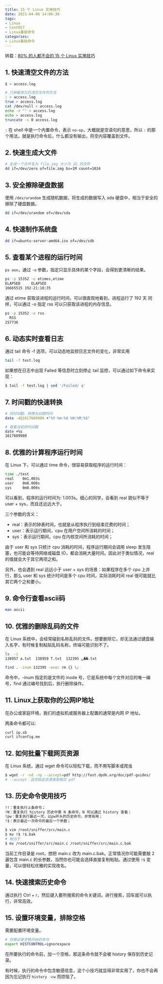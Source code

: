 ```yaml
---
title: 15 个 Linux 实用技巧
date: 2021-04-06 14:06:36
tags:
- Linux
- CentOS7
- Linux基础命令
categories:
- Linux基础命令
---
```


转载：[80% 的人都不会的 15 个 Linux 实用技巧](https://mp.weixin.qq.com/s/VRxp4bwcoLQb1r1vX8wp9w)

## 1. 快速清空文件的方法

```sh
$ > access.log

# 几种最常见的清空文件的方法
: > access.log
true > access.log
cat /dev/null > access.log
echo -n "" > access.log
echo > access.log
truncate -s 0 access.log
```

`:` 在 shell 中是一个内置命令，表示 `no-op`，大概就是空语句的意思，所以 `:` 的那个用法，就是执行命令后，什么都没有输出，将空内容覆盖到文件。

<!--more-->

## 2. 快速生成大文件

```sh
# 生成一个文件名为 file.img 大小为 1G 的文件
dd if=/dev/zero of=file.img bs=1M count=1024
```

## 3. 安全擦除硬盘数据

使用 `/dev/urandom` 生成随机数据，将生成的数据写入 sda 硬盘中，相当于安全的擦除了硬盘数据。

```sh
dd if=/dev/urandom of=/dev/sda
```

## 4. 快速制作系统盘

```sh
dd if=ubuntu-server-amd64.iso of=/dev/sdb
```

## 5. 查看某个进程的运行时间

`ps aux`，通过 `-o` 参数，指定只显示具体的某个字段，会得到更清晰的结果。

```sh
ps -p 15352 -o etimes,etime
ELAPSED     ELAPSED
16665515 192-21:18:35
```

通过 etime 获取该进程的运行时间，可以很直观地看到，进程运行了 192 天
同样，可以通过 -o 指定 rss 可以只获取该进程的内存信息。

```sh
ps -p 15352 -o rss
  RSS
257736
```

## 6. 动态实时查看日志

通过 tail 命令 -f 选项，可以动态地监控日志文件的变化，非常实用

```sh
tail -f test.log
```

如果想在日志中出现 Failed 等信息时立刻停止 tail 监控，可以通过如下命令来实现：

```sh
$ tail -f test.log | sed '/Failed/ q'
```

## 7. 时间戳的快速转换

```sh
# 将时间戳，转换为日期时间
date -d@1617689900 +"%Y-%m-%d %H:%M:%S"

# 查看当前的时间戳
date +%s
1617689900
```

## 8. 优雅的计算程序运行时间

在 Linux 下，可以通过 time 命令，很容易获取程序的运行时间：

```sh
time ./test
real    0m1.003s
user    0m0.000s
sys     0m0.000s
```

可以看到，程序的运行时间为: 1.003s。细心的同学，会看到 real 貌似不等于 user + sys，而且还远远大于。

三个参数的含义：

* real：表示的钟表时间，也就是从程序执行到结束花费的时间；
* user：表示运行期间，cpu 在用户空间所消耗的时间；
* sys：表示运行期间，cpu 在内核空间所消耗的时间；

由于 user 和 sys 只统计 cpu 消耗的时间，程序运行期间会调用 sleep 发生阻塞，也可能会等待网络或磁盘 IO，都会消耗大量时间。因此对于类似情况，real 的值就会大于其它两项之和。

另外，也会遇到 real 远远小于 user + sys 的场景：如果程序在多个 cpu 上并行，那么 user 和 sys 统计时间是多个 cpu 时间，实际消耗时间 real 很可能就比其它两个之和要小。

## 9. 命令行查看ascii码

```sh
man ascii
```

## 10. 优雅的删除乱码的文件

在 Linux 系统中，会经常碰到名称乱码的文件。想要删除它，却无法通过键盘输入名字，有时候复制粘贴乱码名称，终端可能识别不了。

```sh
ls  -i
138957 a.txt  138959 T.txt  132395 ڹ��.txt

find . -inum 132395 -exec rm {} \;
```

命令中，-inum 指定的是文件的 inode 号，它是系统中每个文件对应的唯一编号，find 通过编号找到后，执行删除操作。

## 11. Linux上获取你的公网IP地址

在办公或家庭环境，我们的虚拟机或服务器上配置的通常是内网 IP 地址。

两条命令都可以:

```sh
curl ip.sb
curl ifconfig.me
```

## 12. 如何批量下载网页资源

在 Linux 系统，通过 wget 命令可以轻松下载，而不用写脚本或爬虫

```sh
$ wget -r -nd -np --accept=pdf http://fast.dpdk.org/doc/pdf-guides/
# --accept：选项指定资源类型格式 pdf
```

## 13. 历史命令使用技巧

```sh
!!：重复执行上条命令；
!N：重复执行 history 历史中第 N 条命令，N 可以通过 history 查看；
!pw：重复执行最近一次，以pw开头的历史命令，非常有用；
!$：表示最近一次命令的最后一个参数；
```

```sh
$ vim /root/sniffer/src/main.c
$ mv !$ !$.bak
# 相当于
$ mv /root/sniffer/src/main.c /root/sniffer/src/main.c.bak
```

当前工作目录是 root，想把 main.c 改为 main.c.bak。正常情况你可能需要敲 2 遍包含 main.c 的长参数，当然你也可能会选择直接复制粘贴。通过使用 `!$` 变量，可以很轻松优雅的实现改名。

## 14. 快速搜索历史命令

通过执行 Ctrl + r，然后键入要所搜索的命令关键词，进行搜索，回车就可以执行，非常高效。

## 15. 设置环境变量，排除空格

需要配置环境变量。

```sh
# 忽略记录空格开始的命令
export HISTCONTROL=ignorespace
```

在所要执行的命令前，加一个空格，那这条命令就不会被 history 保存到历史记录。

有时候，执行的命令中包含敏感信息，这个小技巧就显得非常实用了，你也不会再因为忘记执行 `history -cw` 而烦恼了。
